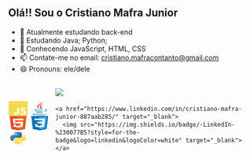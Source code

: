 ## Olá!! Sou o Cristiano Mafra Junior

- 🔭 Atualmente estudando back-end
- 🌱 Estudando Java; Python;
- 🌱 Conhecendo JavaScript, HTML, CSS
- 📫 Contate-me no email: cristiano.mafracontanto@gmail.com
- 😄 Pronouns: ele/dele
<div style="display: inline_block"><br>
  
  <div style="display: flex; align-items: center;">
  <div>
    <img align="center" alt="JavaScript" height="30" width="40" src="https://raw.githubusercontent.com/devicons/devicon/master/icons/javascript/javascript-plain.svg">
    <img align="center" alt="Java" height="30" width="40" src="https://github.com/devicons/devicon/blob/1119b9f84c0290e0f0b38982099a2bd027a48bf1/icons/java/java-original.svg#L1">
    <img align="center" alt="HTML5" height="30" width="40" src="https://raw.githubusercontent.com/devicons/devicon/master/icons/html5/html5-original.svg">
    <img align="center" alt="CSS3" height="30" width="40" src="https://raw.githubusercontent.com/devicons/devicon/master/icons/css3/css3-original.svg">
    <img align="center" alt="Python" height="30" width="40" src="https://raw.githubusercontent.com/devicons/devicon/master/icons/python/python-original.svg">
  </div>
<br>
  <div>
    <a href="https://www.instagram.com/cristiano_junior03/" target="_blank">
      <img src="https://img.shields.io/badge/-Instagram-%23E4405F?style=for-the-badge&logo=instagram&logoColor=white" target="_blank">
    </a>
    
    <a href="https://www.linkedin.com/in/cristiano-mafra-junior-887aab285/" target="_blank">
      <img src="https://img.shields.io/badge/-LinkedIn-%230077B5?style=for-the-badge&logo=linkedin&logoColor=white" target="_blank">
    </a>
  </div>
</div>



  
